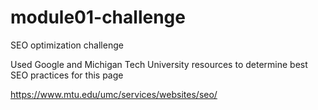 # module01-challenge
SEO optimization challenge

Used Google and Michigan Tech University resources to determine best SEO practices for this page 

https://www.mtu.edu/umc/services/websites/seo/